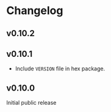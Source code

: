 # Changelog

## v0.10.2

## v0.10.1

* Include `VERSION` file in hex package.

## v0.10.0

Initial public release